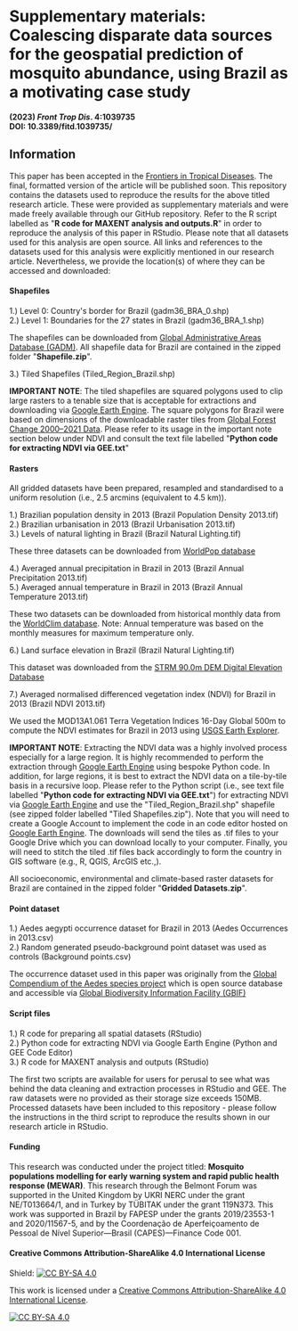# Supplementary materials: Coalescing disparate data sources for the geospatial prediction of mosquito abundance, using Brazil as a motivating case study

**(2023) _Front Trop Dis_. 4:1039735** <br/> 
**DOI: 10.3389/fitd.1039735/**

## Information
This paper has been accepted in the [Frontiers in Tropical Diseases][accepted]. The final, formatted version of the article will be published soon. This repository contains the datasets used to reproduce the results for the above titled research article. These were provided as supplementary materials and were made freely available through our GitHub repository. Refer to the R script labelled as "**R code for MAXENT analysis and outputs.R**" in order to reproduce the analysis of this paper in RStudio. Please note that all datasets used for this analysis are open source. All links and references to the datasets used for this analysis were explicitly mentioned in our research article. Nevertheless, we provide the location(s) of where they can be accessed and downloaded:

[accepted]: https://www.frontiersin.org/articles/10.3389/fitd.2023.1039735/abstract

#### Shapefiles
1.) Level 0: Country's border for Brazil (gadm36_BRA_0.shp) <br/>
2.) Level 1: Boundaries for the 27 states in Brazil (gadm36_BRA_1.shp)

The shapefiles can be downloaded from [Global Administrative Areas Database (GADM)][gadm]. All shapefile data for Brazil are contained in the zipped folder "**Shapefile.zip**".

3.) Tiled Shapefiles (Tiled_Region_Brazil.shp)

**IMPORTANT NOTE**: The tiled shapefiles are squared polygons used to clip large rasters to a tenable size that is acceptable for extractions and downloading via [Google Earth Engine][gee]. The square polygons for Brazil were based on dimensions of the downloadable raster tiles from [Global Forest Change 2000–2021 Data][gfc]. Please refer to its usage in the important note section below under NDVI and consult the text file labelled "**Python code for extracting NDVI via GEE.txt**"

[gadm]: https://gadm.org/download_country.html
[gfc]: https://data.globalforestwatch.org/documents/a400422d410b4c158f499b5dbf7a7c66/explore

#### Rasters
All gridded datasets have been prepared, resampled and standardised to a uniform resolution (i.e., 2.5 arcmins (equivalent to 4.5 km)). 

1.) Brazilian population density in 2013 (Brazil Population Density 2013.tif) <br/>
2.) Brazilian urbanisation in 2013 (Brazil Urbanisation 2013.tif) <br/>
3.) Levels of natural lighting in Brazil (Brazil Natural Lighting.tif)

These three datasets can be downloaded from [WorldPop database][worldpop]

[worldpop]: https://www.worldpop.org

4.) Averaged annual precipitation in Brazil in 2013 (Brazil Annual Precipitation 2013.tif) <br/>
5.) Averaged annual temperature in Brazil in 2013 (Brazil Annual Temperature 2013.tif)

These two datasets can be downloaded from historical monthly data from the [WorldClim database][worldclim]. Note: Annual temperature was based on the monthly measures for maximum temperature only.

[worldclim]: https://www.worldclim.org/data/monthlywth.html

6.) Land surface elevation in Brazil (Brazil Natural Lighting.tif)

This dataset was downloaded from the [STRM 90.0m DEM Digital Elevation Database][strm]

[strm]: https://srtm.csi.cgiar.org

7.) Averaged normalised differenced vegetation index (NDVI) for Brazil in 2013 (Brazil NDVI 2013.tif)

We used the MOD13A1.061 Terra Vegetation Indices 16-Day Global 500m to compute the NDVI estimates for Brazil in 2013 using [USGS Earth Explorer][usgs]. 

**IMPORTANT NOTE**: Extracting the NDVI data was a highly involved process especially for a large region. It is highly recommended to perform the extraction through [Google Earth Engine][gee] using bespoke Python code. In addition, for large regions, it is best to extract the NDVI data on a tile-by-tile basis in a recursive loop. Please refer to the Python script (i.e., see text file labelled "**Python code for extracting NDVI via GEE.txt**") for extracting NDVI via [Google Earth Engine][gee] and use the "Tiled_Region_Brazil.shp" shapefile (see zipped folder labelled "Tiled Shapefiles.zip"). Note that you will need to create a Google Account to implement the code in an code editor hosted on [Google Earth Engine][gee]. The downloads will send the tiles as .tif files to your Google Drive which you can download locally to your computer. Finally, you will need to stitch the tiled .tif files back accordingly to form the country in GIS software (e.g., R, QGIS, ArcGIS etc.,).

All socioeconomic, environmental and climate-based raster datasets for Brazil are contained in the zipped folder "**Gridded Datasets.zip**".

[gee]: https://earthengine.google.com
[usgs]: https://earthexplorer.usgs.gov/

#### Point dataset
1.) Aedes aegypti occurrence dataset for Brazil in 2013 (Aedes Occurrences in 2013.csv) <br/>
2.) Random generated pseudo-background point dataset was used as controls (Background points.csv)

The occurrence dataset used in this paper was originally from the [Global Compendium of the Aedes species project][aedes] which is open source database and accessible via [Global Biodiversity Information Facility (GBIF)][gbif]

[gbif]: https://www.gbif.org/dataset/d4eb19bc-fdce-415f-9a61-49b036009840
[aedes]: https://www.nature.com/articles/sdata201535

#### Script files
1.) R code for preparing all spatial datasets (RStudio) <br/>
2.) Python code for extracting NDVI via Google Earth Engine (Python and GEE Code Editor) <br/>
3.) R code for MAXENT analysis and outputs (RStudio)

The first two scripts are available for users for perusal to see what was behind the data cleaning and extraction processes in RStudio and GEE. The raw datasets were no provided as their storage size exceeds 150MB. Processed datasets have been included to this repository - please follow the instructions in the third script to reproduce the results shown in our research article in RStudio.  

#### Funding
This research was conducted under the project titled: **Mosquito populations modelling for early warning system and rapid public health response (MEWAR)**. This research through the Belmont Forum was supported in the United Kingdom by UKRI NERC under the grant NE/T013664/1, and in Turkey by TÜBITAK under the grant 119N373. This work was supported in Brazil by FAPESP under the grants 2019/23553-1 and 2020/11567-5, and by the Coordenação de Aperfeiçoamento de Pessoal de Nível Superior—Brasil (CAPES)—Finance Code 001. 

#### Creative Commons Attribution-ShareAlike 4.0 International License
Shield: [![CC BY-SA 4.0][cc-by-sa-shield]][cc-by-sa]

This work is licensed under a
[Creative Commons Attribution-ShareAlike 4.0 International License][cc-by-sa].

[![CC BY-SA 4.0][cc-by-sa-image]][cc-by-sa]

[cc-by-sa]: http://creativecommons.org/licenses/by-sa/4.0/
[cc-by-sa-image]: https://licensebuttons.net/l/by-sa/4.0/88x31.png
[cc-by-sa-shield]: https://img.shields.io/badge/License-CC%20BY--SA%204.0-lightgrey.svg
